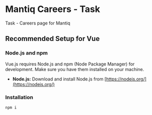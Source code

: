# Mantiq Careers - Task

Task - Careers page for Mantiq

## Recommended Setup for Vue

### Node.js and npm

Vue.js requires Node.js and npm (Node Package Manager) for development. Make sure you have them installed on your machine.

- **Node.js:** Download and install Node.js from [https://nodejs.org/](https://nodejs.org/)

### Installation

```bash
npm i
